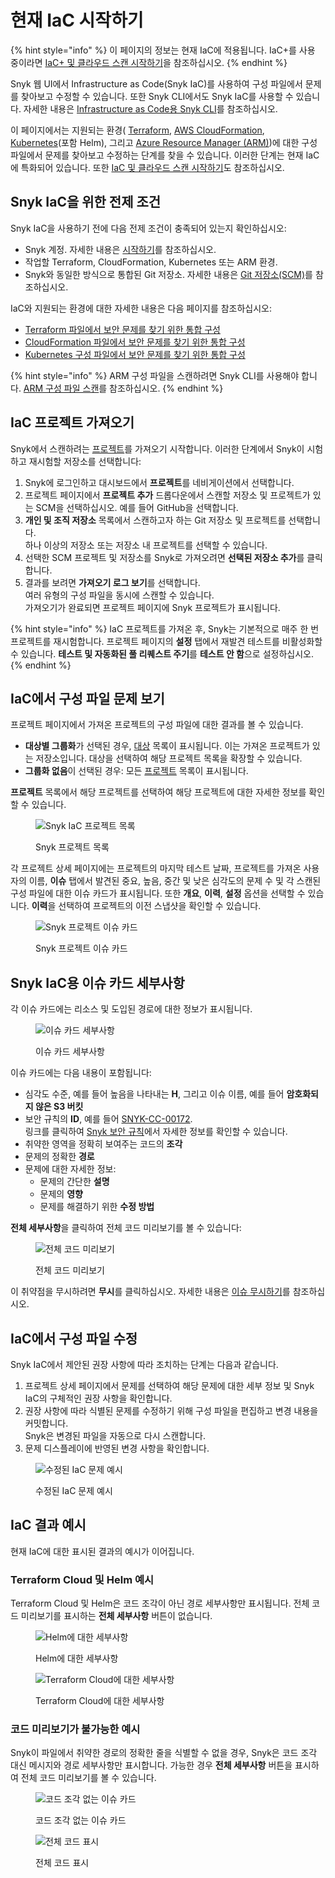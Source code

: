 # 현재 IaC 시작하기

{% hint style="info" %}
이 페이지의 정보는 현재 IaC에 적용됩니다. IaC+를 사용 중이라면 [IaC+ 및 클라우드 스캔 시작하기](getting-started-with-iac+-and-cloud-scans/)을 참조하십시오.
{% endhint %}

Snyk 웹 UI에서 Infrastructure as Code(Snyk IaC)를 사용하여 구성 파일에서 문제를 찾아보고 수정할 수 있습니다. 또한 Snyk CLI에서도 Snyk IaC를 사용할 수 있습니다. 자세한 내용은 [Infrastructure as Code용 Snyk CLI](../../snyk-cli/scan-and-maintain-projects-using-the-cli/snyk-cli-for-iac/)를 참조하십시오.

이 페이지에서는 지원되는 환경( [Terraform](scan-your-iac-source-code/scan-terraform-files/), [AWS CloudFormation](scan-your-iac-source-code/scan-cloudformation-files/), [Kubernetes](scan-your-iac-source-code/scan-kubernetes-configuration-files/)(포함 Helm), 그리고 [Azure Resource Manager (ARM)](scan-your-iac-source-code/scan-arm-configuration-files.md))에 대한 구성 파일에서 문제를 찾아보고 수정하는 단계를 찾을 수 있습니다. 이러한 단계는 현재 IaC에 특화되어 있습니다. 또한 [IaC 및 클라우드 스캔 시작하기](getting-started-with-iac+-and-cloud-scans/)도 참조하십시오.

## **Snyk IaC을 위한 전제 조건**

Snyk IaC을 사용하기 전에 다음 전제 조건이 충족되어 있는지 확인하십시오:

* Snyk 계정. 자세한 내용은 [시작하기](../../getting-started/)를 참조하십시오.
* 작업할 Terraform, CloudFormation, Kubernetes 또는 ARM 환경.
* Snyk와 동일한 방식으로 통합된 Git 저장소. 자세한 내용은 [Git 저장소(SCM)](../../scm-ide-and-ci-cd-integrations/snyk-scm-integrations/)를 참조하십시오.

IaC와 지원되는 환경에 대한 자세한 내용은 다음 페이지를 참조하십시오:

* [Terraform 파일에서 보안 문제를 찾기 위한 통합 구성](scan-your-iac-source-code/scan-terraform-files/configure-your-integration-to-find-security-issues-in-your-terraform-files-current-iac.md)
* [CloudFormation 파일에서 보안 문제를 찾기 위한 통합 구성](scan-your-iac-source-code/scan-cloudformation-files/configure-your-integration-to-find-security-issues-in-your-cloudformation-files-current-iac.md)
* [Kubernetes 구성 파일에서 보안 문제를 찾기 위한 통합 구성](scan-your-iac-source-code/scan-kubernetes-configuration-files/configure-integration-to-find-security-issues-in-kubernetes-configuration-files-current-iac.md)

{% hint style="info" %}
ARM 구성 파일을 스캔하려면 Snyk CLI를 사용해야 합니다. [ARM 구성 파일 스캔](scan-your-iac-source-code/scan-arm-configuration-files.md)를 참조하십시오.
{% endhint %}

## IaC 프로젝트 가져오기

Snyk에서 스캔하려는 [프로젝트](../../snyk-admin/snyk-projects/)를 가져오기 시작합니다. 이러한 단계에서 Snyk이 시험하고 재시험할 저장소를 선택합니다:

1. Snyk에 로그인하고 대시보드에서 **프로젝트**를 네비게이션에서 선택합니다.
2. 프로젝트 페이지에서 **프로젝트 추가** 드롭다운에서 스캔할 저장소 및 프로젝트가 있는 SCM을 선택하십시오. 예를 들어 GitHub을 선택합니다.
3. **개인 및 조직 저장소** 목록에서 스캔하고자 하는 Git 저장소 및 프로젝트를 선택합니다.\
   하나 이상의 저장소 또는 저장소 내 프로젝트를 선택할 수 있습니다.
4. 선택한 SCM 프로젝트 및 저장소를 Snyk로 가져오려면 **선택된 저장소 추가**를 클릭합니다.
5. 결과를 보려면 **가져오기 로그 보기**를 선택합니다.\
   여러 유형의 구성 파일을 동시에 스캔할 수 있습니다.\
   가져오기가 완료되면 프로젝트 페이지에 Snyk 프로젝트가 표시됩니다.

{% hint style="info" %}
IaC 프로젝트를 가져온 후, Snyk는 기본적으로 매주 한 번 프로젝트를 재시험합니다. 프로젝트 페이지의 **설정** 탭에서 재발견 테스트를 비활성화할 수 있습니다. **테스트 및 자동화된 풀 리퀘스트 주기**를 **테스트 안 함**으로 설정하십시오.
{% endhint %}

## IaC에서 구성 파일 문제 보기

프로젝트 페이지에서 가져온 프로젝트의 구성 파일에 대한 결과를 볼 수 있습니다.

* **대상별 그룹화**가 선택된 경우, [대상](../../snyk-admin/snyk-projects/#target) 목록이 표시됩니다. 이는 가져온 프로젝트가 있는 저장소입니다. 대상을 선택하여 해당 프로젝트 목록을 확장할 수 있습니다.
* **그룹화 없음**이 선택된 경우: 모든 [프로젝트](../../snyk-admin/snyk-projects/#project) 목록이 표시됩니다.

**프로젝트** 목록에서 해당 프로젝트를 선택하여 해당 프로젝트에 대한 자세한 정보를 확인할 수 있습니다.

<figure><img src="../../.gitbook/assets/snyk-iac-getting-started-list-of-projects.png" alt="Snyk IaC 프로젝트 목록"><figcaption><p>Snyk 프로젝트 목록</p></figcaption></figure>

각 프로젝트 상세 페이지에는 프로젝트의 마지막 테스트 날짜, 프로젝트를 가져온 사용자의 이름, **이슈** 탭에서 발견된 중요, 높음, 중간 및 낮은 심각도의 문제 수 및 각 스캔된 구성 파일에 대한 이슈 카드가 표시됩니다. 또한 **개요**, **이력**, **설정** 옵션을 선택할 수 있습니다. **이력**을 선택하여 프로젝트의 이전 스냅샷을 확인할 수 있습니다.

<figure><img src="../../.gitbook/assets/image (2) (3) (1) (1) (1) (1) (1) (1) (1) (1) (1).png" alt="Snyk 프로젝트 이슈 카드"><figcaption><p>Snyk 프로젝트 이슈 카드</p></figcaption></figure>

## Snyk IaC용 이슈 카드 세부사항

각 이슈 카드에는 리소스 및 도입된 경로에 대한 정보가 표시됩니다.

<figure><img src="../../.gitbook/assets/Screenshot 2022-05-23 at 14.24.14.png" alt="이슈 카드 세부사항"><figcaption><p>이슈 카드 세부사항</p></figcaption></figure>

이슈 카드에는 다음 내용이 포함됩니다:

* 심각도 수준, 예를 들어 높음을 나타내는 **H**, 그리고 이슈 이름, 예를 들어 **암호화되지 않은 S3 버킷**
* 보안 규칙의 **ID**, 예를 들어 [SNYK-CC-00172](https://security.snyk.io/rules/cloud/SNYK-CC-00172).\
  링크를 클릭하여 [Snyk 보안 규칙](https://security.snyk.io/rules/cloud/)에서 자세한 정보를 확인할 수 있습니다.
* 취약한 영역을 정확히 보여주는 코드의 **조각**
* 문제의 정확한 **경로**
* 문제에 대한 자세한 정보:
  * 문제의 간단한 **설명**
  * 문제의 **영향**
  * 문제를 해결하기 위한 **수정 방법**

**전체 세부사항**을 클릭하여 전체 코드 미리보기를 볼 수 있습니다:

<figure><img src="../../.gitbook/assets/Screenshot 2022-05-23 at 14.24.20.png" alt="전체 코드 미리보기"><figcaption><p>전체 코드 미리보기</p></figcaption></figure>

이 취약점을 무시하려면 **무시**를 클릭하십시오. 자세한 내용은 [이슈 무시하기](../../manage-risk/prioritize-issues-for-fixing/ignore-issues/)를 참조하십시오.

## IaC에서 구성 파일 수정

Snyk IaC에서 제안된 권장 사항에 따라 조치하는 단계는 다음과 같습니다.

1. 프로젝트 상세 페이지에서 문제를 선택하여 해당 문제에 대한 세부 정보 및 Snyk IaC의 구체적인 권장 사항을 확인합니다.
2. 권장 사항에 따라 식별된 문제를 수정하기 위해 구성 파일을 편집하고 변경 내용을 커밋합니다.\
   Snyk은 변경된 파일을 자동으로 다시 스캔합니다.
3. 문제 디스플레이에 반영된 변경 사항을 확인합니다.

<figure><img src="../../.gitbook/assets/snyk-iac-getting-started-issue-card.png" alt="수정된 IaC 문제 예시"><figcaption><p>수정된 IaC 문제 예시</p></figcaption></figure>

## IaC 결과 예시

현재 IaC에 대한 표시된 결과의 예시가 이어집니다.

### Terraform Cloud 및 Helm 예시

Terraform Cloud 및 Helm은 코드 조각이 아닌 경로 세부사항만 표시됩니다. 전체 코드 미리보기를 표시하는 **전체 세부사항** 버튼이 없습니다.

<figure><img src="../../.gitbook/assets/image (114) (1) (1) (1) (1) (1) (1) (1) (1) (1) (1) (1) (1) (1) (1) (1) (2) (1).png" alt="Helm에 대한 세부사항"><figcaption><p>Helm에 대한 세부사항</p></figcaption></figure>

<figure><img src="../../.gitbook/assets/image (100) (1) (1) (1) (1) (1) (1) (1) (1) (1) (1) (1) (1) (1) (1) (1) (1) (1) (1) (1) (1) (1) (1) (1) (1) (1) (1) (1) (1) (1) (1) (1) (1) (1) (1) (1) (1) (1) (1) (1) (3) (2).png" alt="Terraform Cloud에 대한 세부사항"><figcaption><p>Terraform Cloud에 대한 세부사항</p></figcaption></figure>

### 코드 미리보기가 불가능한 예시

Snyk이 파일에서 취약한 경로의 정확한 줄을 식별할 수 없을 경우, Snyk은 코드 조각 대신 메시지와 경로 세부사항만 표시합니다. 가능한 경우 **전체 세부사항** 버튼을 표시하여 전체 코드 미리보기를 볼 수 있습니다.

<figure><img src="../../.gitbook/assets/Screenshot 2022-05-23 at 14.28.07 (1).png" alt="코드 조각 없는 이슈 카드"><figcaption><p>코드 조각 없는 이슈 카드</p></figcaption></figure>

<figure><img src="../../.gitbook/assets/Screenshot 2022-05-23 at 14.28.17 (1).png" alt="전체 코드 표시"><figcaption><p>전체 코드 표시</p></figcaption></figure>
